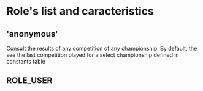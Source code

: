 # Role's list and caracteristics
## 'anonymous'
Consult the results of any competition of any championship.
By default, the see the last competition played for a select championship defined in constants table
## ROLE_USER 